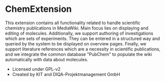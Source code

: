 # ChemExtension
This extension contains all functionality related to handle scientific chemistry publications in MediaWiki. Main
focus lies on displaying and editing of molecules. Additionally, we support authoring of investigations which are
sets of experiments. They can be entered in a structured way and queried by the system to be displayed on overview pages.
Finally, we support literature references which are a necessity in scientific publications, and we integrate the common
database "PubChem" to populate the wiki automatically with data about molecules.

* Licensed under GPL-v2
* Created by KIT and DIQA-Projektmanagement GmbH